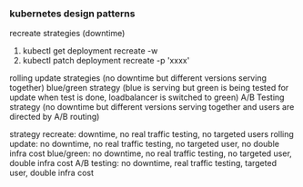 ### kubernetes design patterns
recreate strategies (downtime)
1. kubectl get deployment recreate -w
2. kubectl patch deployment recreate -p 'xxxx'

rolling update strategies (no downtime but different versions serving together)
blue/green strategy (blue is serving but green is being tested for update when test is done, loadbalancer is switched to green)
A/B Testing strategy (no downtime but different versions serving together and users are directed by A/B routing)

strategy
recreate: downtime, no real traffic testing, no targeted users
rolling update: no downtime, no real traffic testing, no targeted user, no double infra cost
blue/green: no downtime, no real traffic testing, no targeted user, double infra cost
A/B testing: no downtime, real traffic testing, targeted user, double infra cost
